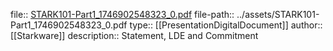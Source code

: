file:: [STARK101-Part1_1746902548323_0.pdf](../assets/STARK101-Part1_1746902548323_0.pdf)
file-path:: ../assets/STARK101-Part1_1746902548323_0.pdf
type:: [[PresentationDigitalDocument]]
author:: [[Starkware]]
description:: Statement, LDE and Commitment
